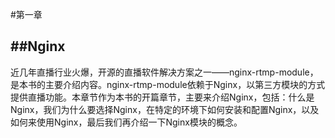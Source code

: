 #第一章

##Nginx
---
近几年直播行业火爆，开源的直播软件解决方案之一——nginx-rtmp-module，是本书的主要介绍内容。nginx-rtmp-module依赖于Nginx，以第三方模块的方式提供直播功能。本章节作为本书的开篇章节，主要来介绍Nginx，包括：什么是Nginx，我们为什么要选择Nginx，在特定的环境下如何安装和配置Nginx，以及如何来使用Nginx，最后我们再介绍一下Nginx模块的概念。
